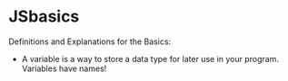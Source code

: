 # JSbasics
Definitions and Explanations for the Basics:

* A variable is a way to store a data type for later use in your program. Variables have names!


